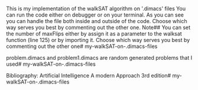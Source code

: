 This is my implementation of the walkSAT algorithm on '.dimacs' files
You can run the code either on debugger or on your terminal. 
As you can see you can handle the file both inside and outside of the code. Choose which way serves you best by commenting out the other one.
Note## 
You can set the number of maxFlips either by assign it as a parameter to the walksat function (line 125) or by importing it. Choose which way serves you best by commenting out the other one# my-walkSAT-on-.dimacs-files

problem.dimacs and problem1.dimacs are random generated problems that I used# my-walkSAT-on-.dimacs-files

Bibliography: Artificial Intelligence A modern Approach 3rd edition# my-walkSAT-on-.dimacs-files
